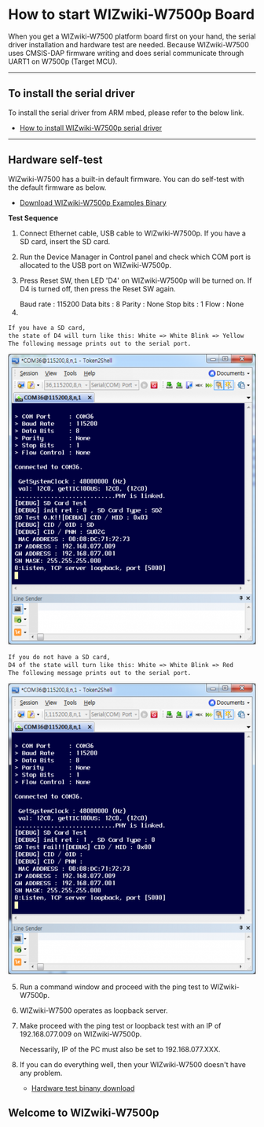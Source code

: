 # How to start WIZwiki-W7500p Board

When you get a WIZwiki-W7500 platform board first on your hand, the
serial driver installation and hardware test are needed. Because
WIZwiki-W7500 uses CMSIS-DAP firmware writing and does serial
communicate through UART1 on W7500p (Target MCU).  

-----

## To install the serial driver

To install the serial driver from ARM mbed, please refer to the below
link.

   * [How to install WIZwiki-W7500p serial driver](How_to_install_WIZwiki_W7500p_serial_driver.md)

-----

## Hardware self-test

WIZwiki-W7500 has a built-in default firmware. You can do self-test with
the default firmware as below.

   * [Download WIZwiki-W7500p Examples Binary](Download_WIZwiki_W7500_Examples_Binary.md)

**Test Sequence**

1. Connect Ethernet cable, USB cable to WIZwiki-W7500p. If you have a SD
card, insert the SD card.

2. Run the Device Manager in Control panel and check which COM port is
allocated to the USB port on WIZwiki-W7500p.

3. Press Reset SW, then LED 'D4' on WIZwiki-W7500p will be turned on. If
D4 is turned off, then press the Reset SW again.

    <Serial setting>
    Baud rate : 115200
    Data bits : 8
    Parity : None
    Stop bits : 1
    Flow : None
    
4.

    If you have a SD card,
    the state of D4 will turn like this: White => White Blink => Yellow
    The following message prints out to the serial port.

![Messages in case of a SD card inserted](/img/products/w7500/overview/wizwiki_serial_ok.png)

    If you do not have a SD card,
    D4 of the state will turn like this: White => White Blink => Red
    The following message prints out to the serial port.

![Message in case of a SD card not inserted](/img/products/w7500/overview/wizwiki_serial_sdcard.png)

5. Run a command window and proceed with the ping test to
WIZwiki-W7500p.

6. WIZwiki-W7500 operates as loopback server.

7. Make proceed with the ping test or loopback test with an IP of
192.168.077.009 on WIZwiki-W7500p.

    Necessarily, IP of the PC must also be set to 192.168.077.XXX.

8. If you can do everything well, then your WIZwiki-W7500 doesn't have
any problem.

   * [Hardware test binany download](/img/products/w7500/overview/w7500x_wztoe_manu.zip)



## Welcome to WIZwiki-W7500p
